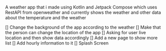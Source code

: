 A weather app that i made using Kotlin and Jetpack Compose which uses RestAPI from openweather and currently shows the weather and other data about the temperature and the weather

[] Change the background of the app according to the weather
[] Make that the person can change the location of the app
[] Asking for user live location and then show data accordingly
[] Add a new page to show more list
[] Add hourly information to it
[] Splash Screen
